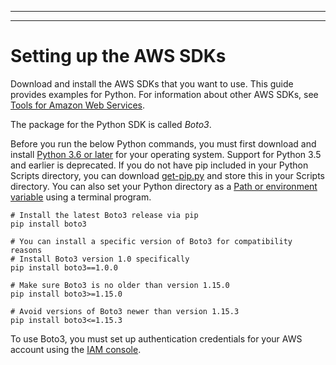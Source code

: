 --------

--------

# Setting up the AWS SDKs<a name="aws-kendra-set-up-sdks"></a>

Download and install the AWS SDKs that you want to use\. This guide provides examples for Python\. For information about other AWS SDKs, see [Tools for Amazon Web Services](https://aws.amazon.com/tools/)\.

The package for the Python SDK is called *Boto3*\.

Before you run the below Python commands, you must first download and install [Python 3\.6 or later](https://www.python.org/downloads/) for your operating system\. Support for Python 3\.5 and earlier is deprecated\. If you do not have pip included in your Python Scripts directory, you can download [get\-pip\.py](https://bootstrap.pypa.io/get-pip.py) and store this in your Scripts directory\. You can also set your Python directory as a [Path or environment variable](https://docs.python.org/3/using/cmdline.html#envvar-PYTHONPATH) using a terminal program\.

```
# Install the latest Boto3 release via pip
pip install boto3

# You can install a specific version of Boto3 for compatibility reasons
# Install Boto3 version 1.0 specifically
pip install boto3==1.0.0

# Make sure Boto3 is no older than version 1.15.0
pip install boto3>=1.15.0

# Avoid versions of Boto3 newer than version 1.15.3
pip install boto3<=1.15.3
```

To use Boto3, you must set up authentication credentials for your AWS account using the [IAM console](https://docs.aws.amazon.com/IAM/latest/UserGuide/id_credentials_access-keys.html#Using_CreateAccessKey)\.